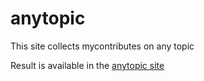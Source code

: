 # anytopic
This site collects mycontributes on any topic

Result is available in the [anytopic site](https://apalhinha.github.io/anytopic/)
